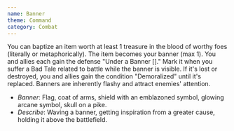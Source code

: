 ```yaml
---
name: Banner
theme: Command
category: Combat
---
```


You can baptize an item worth at least 1 treasure in the blood of worthy foes (literally or metaphorically). The item becomes your banner (max 1). You and allies each gain the defense "Under a Banner []." Mark it when you suffer a Bad Tale related to battle while the banner is visible. If it's lost or destroyed, you and allies gain the condition "Demoralized" until it's replaced. Banners are inherently flashy and attract enemies' attention.

* *Banner*: Flag, coat of arms, shield with an emblazoned symbol, glowing arcane symbol, skull on a pike. 
* *Describe*: Waving a banner, getting inspiration from a greater cause, holding it above the battlefield.